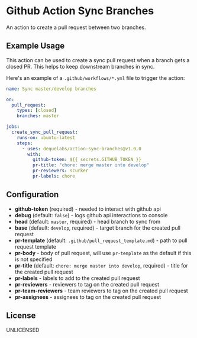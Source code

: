# Github Action Sync Branches

An action to create a pull request between two branches.

## Example Usage

This action can be used to create a sync pull request when a branch gets a closed PR. This helps to keep downstream branches in sync.

Here's an example of a `.github/workflows/*.yml` file to trigger the action:

```yml
name: Sync master/develop branches

on:
  pull_request:
    types: [closed]
    branches: master

jobs:
  create_sync_pull_request:
    runs-on: ubuntu-latest
    steps:
      - uses: dequelabs/action-sync-branches@v1.0.0
        with:
          github-token: ${{ secrets.GITHUB_TOKEN }}
          pr-title: "chore: merge master into develop"
          pr-reviewers: scurker
          pr-labels: chore
```

## Configuration

- **github-token** (required) - needed to interact with github api
- **debug** (default: `false`) - logs github api interactions to console
- **head** (default: `master`, required) - head branch to sync from
- **base** (default: `develop`, required) - target branch for the created pull request
- **pr-template** (default: `.github/pull_request_template.md`) - path to pull request template
- **pr-body** - body of pull request, will use `pr-template` as the default if this is not specified
- **pr-title** (default: `chore: merge master into develop`, required) - title for the created pull request
- **pr-labels** - labels to add to the created pull request
- **pr-reviewers** - reviewers to tag on the created pull request
- **pr-team-reviewers** - team reviewers to tag on the created pull request
- **pr-assignees** - assignees to tag on the created pull request

## License

UNLICENSED
